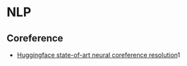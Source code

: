 # NLP

## Coreference 
- [Huggingface state-of-art neural coreference resolution](https://medium.com/huggingface/state-of-the-art-neural-coreference-resolution-for-chatbots-3302365dcf30)1
